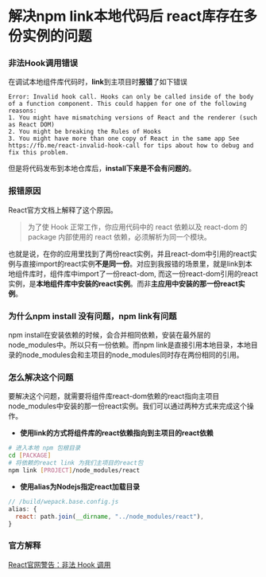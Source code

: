 # 解决npm link本地代码后 react库存在多份实例的问题

### 非法Hook调用错误

在调试本地组件库代码时，**link**到主项目时**报错**了如下错误
```
Error: Invalid hook call. Hooks can only be called inside of the body of a function component. This could happen for one of the following reasons: 
1. You might have mismatching versions of React and the renderer (such as React DOM) 
2. You might be breaking the Rules of Hooks 
3. You might have more than one copy of React in the same app See https://fb.me/react-invalid-hook-call for tips about how to debug and fix this problem.
```

但是将代码发布到本地仓库后，**install下来是不会有问题的**。

### 报错原因

React官方文档上解释了这个原因。

> 为了使 Hook 正常工作，你应用代码中的 react 依赖以及 react-dom 的 package 内部使用的 react 依赖，必须解析为同一个模块。

也就是说，在你的应用里找到了两份react实例，并且react-dom中引用的react实例与直接import的react实例**不是同一份**。对应到我报错的场景里，就是link到本地组件库时，组件库中import了一份react-dom, 而这一份react-dom引用的react实例，是**本地组件库中安装的react实例**。而非**主应用中安装的那一份react实例**。

### 为什么npm install 没有问题，npm link有问题

npm install在安装依赖的时候，会合并相同依赖，安装在最外层的node_modules中。所以只有一份依赖。而npm link是直接引用本地目录，本地目录的node_modules会和主项目的node_modules同时存在两份相同的引用。

### 怎么解决这个问题
要解决这个问题，就需要将组件库react-dom依赖的react指向主项目node_modules中安装的那一份react实例。我们可以通过两种方式来完成这个操作。

- **使用link的方式将组件库的react依赖指向到主项目的react依赖**
```bash
# 进入本地 npm 包根目录
cd [PACKAGE]
# 将依赖的react link 为我们主项目的react包
npm link [PROJECT]/node_modules/react
```
- **使用alias为Nodejs指定react加载目录**
```js
// /build/wepack.base.config.js
alias: {
  react: path.join(__dirname, "../node_modules/react"),
}
```


### 官方解释
[React官网警告：非法 Hook 调用](https://zh-hans.legacy.reactjs.org/warnings/invalid-hook-call-warning.html#duplicate-react)